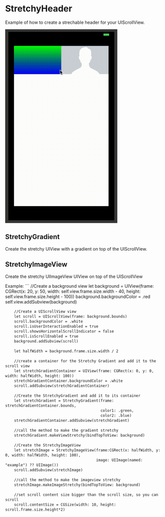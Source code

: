 # StretchyHeader
Example of how to create a strechable header for your UIScrollView.

![](StretchDemo.gif)
## StretchyGradient
Create the stretchy UIView with a gradient on top of the UIScrollView.

## StretchyImageView
Create the stretchy UIImageView UIView on top of the UIScrollView


Example:
´´´
 //Create a background view
        let background = UIView(frame: CGRect(x: 20, y: 50, width: self.view.frame.size.width - 40, height: self.view.frame.size.height - 100))
        background.backgroundColor = .red
        self.view.addSubview(background)
        
        //Create a UIScrollView view
        let scroll = UIScrollView(frame: background.bounds)
        scroll.backgroundColor = .white
        scroll.isUserInteractionEnabled = true
        scroll.showsHorizontalScrollIndicator = false
        scroll.isScrollEnabled = true
        background.addSubview(scroll)
        
        let halfWidth = background.frame.size.width / 2
        
        //create a container for the Stretchy Gradient and add it to the scroll view
        let stretchGradientContainer = UIView(frame: CGRect(x: 0, y: 0, width: halfWidth, height: 100))
        stretchGradientContainer.backgroundColor = .white
        scroll.addSubview(stretchGradientContainer)
        
        //Create the StretchyGradient and add it to its container
        let stretchGradient = StretchyGradient(frame: stretchGradientContainer.bounds,
                                               color1: .green,
                                               color2: .blue)
        stretchGradientContainer.addSubview(stretchGradient)
        
        //call the method to make the gradient stretchy
        stretchGradient.makeViewStretchy(bindTopToView: background)
        
        //Create the StretchyImageView
        let stretchImage = StretchyImageView(frame:CGRect(x: halfWidth, y: 0, width: halfWidth, height: 100),
                                             image: UIImage(named: "example") ?? UIImage())
        scroll.addSubview(stretchImage)
        
        //call the method to make the imageview stretchy
        stretchImage.makeImageStretchy(bindTopToView: background)
        
        //set scroll content size bigger than the scroll size, so you can scroll
        scroll.contentSize = CGSize(width: 10, height: scroll.frame.size.height*2)
        

